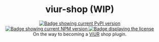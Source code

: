 <div align="center">
    <h1>viur-shop (WIP)</h1>
    <a href="https://pypi.org/project/viur-shop/">
        <img alt="Badge showing current PyPI version" title="PyPI" src="https://img.shields.io/pypi/v/viur-shop">
    </a>
    <a href="https://www.npmjs.com/package/@viur/viur-shop-client">
        <img alt="Badge showing current NPM version" title="PyPI" src="https://img.shields.io/npm/v/@viur/viur-shop-client">
    </a>
    <a href="LICENSE">
        <img src="https://img.shields.io/github/license/viur-framework/viur-shop" alt="Badge displaying the license" title="License badge">
    </a>
    <br>
    On the way to becoming a <a href="https://www.viur.dev">ViUR</a> shop plugin.
</div>
